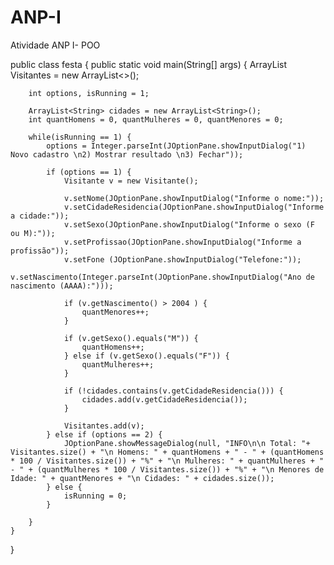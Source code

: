 # ANP-I
Atividade ANP I- POO

public class festa {
    public static void main(String[] args) {
        ArrayList<Visitante> Visitantes = new ArrayList<>();
        
        int options, isRunning = 1;
        
        ArrayList<String> cidades = new ArrayList<String>();
        int quantHomens = 0, quantMulheres = 0, quantMenores = 0;
        
        while(isRunning == 1) {
            options = Integer.parseInt(JOptionPane.showInputDialog("1) Novo cadastro \n2) Mostrar resultado \n3) Fechar"));
            
            if (options == 1) {
                Visitante v = new Visitante();
                
                v.setNome(JOptionPane.showInputDialog("Informe o nome:"));
                v.setCidadeResidencia(JOptionPane.showInputDialog("Informe a cidade:"));
                v.setSexo(JOptionPane.showInputDialog("Informe o sexo (F ou M):"));
                v.setProfissao(JOptionPane.showInputDialog("Informe a profissão"));
                v.setFone (JOptionPane.showInputDialog("Telefone:"));
                v.setNascimento(Integer.parseInt(JOptionPane.showInputDialog("Ano de nascimento (AAAA):")));
                
                if (v.getNascimento() > 2004 ) {
                    quantMenores++;
                }
                
                if (v.getSexo().equals("M")) {
                    quantHomens++;
                } else if (v.getSexo().equals("F")) {
                    quantMulheres++;
                }
                
                if (!cidades.contains(v.getCidadeResidencia())) {
                    cidades.add(v.getCidadeResidencia());
                }
                
                Visitantes.add(v);
            } else if (options == 2) {
                JOptionPane.showMessageDialog(null, "INFO\n\n Total: "+ Visitantes.size() + "\n Homens: " + quantHomens + " - " + (quantHomens * 100 / Visitantes.size()) + "%" + "\n Mulheres: " + quantMulheres + " - " + (quantMulheres * 100 / Visitantes.size()) + "%" + "\n Menores de Idade: " + quantMenores + "\n Cidades: " + cidades.size());
            } else {
                isRunning = 0;
            }
            
        }
    }
}
